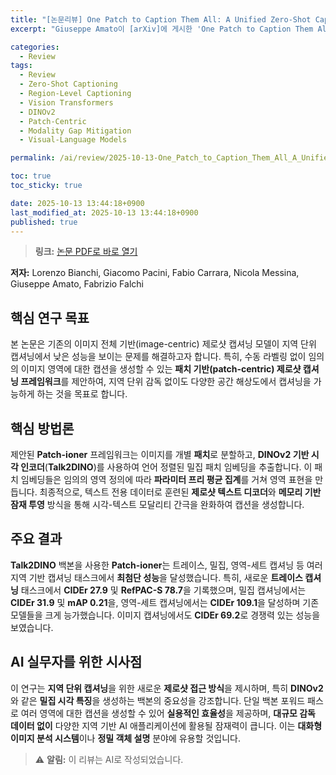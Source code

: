 ```yaml
---
title: "[논문리뷰] One Patch to Caption Them All: A Unified Zero-Shot Captioning Framework"
excerpt: "Giuseppe Amato이 [arXiv]에 게시한 'One Patch to Caption Them All: A Unified Zero-Shot Captioning Framework' 논문에 대한 자세한 리뷰입니다."

categories:
  - Review
tags:
  - Review
  - Zero-Shot Captioning
  - Region-Level Captioning
  - Vision Transformers
  - DINOv2
  - Patch-Centric
  - Modality Gap Mitigation
  - Visual-Language Models

permalink: /ai/review/2025-10-13-One_Patch_to_Caption_Them_All_A_Unified_Zero-Shot_Captioning_Framework/

toc: true
toc_sticky: true

date: 2025-10-13 13:44:18+0900
last_modified_at: 2025-10-13 13:44:18+0900
published: true
---
```

> **링크:** [논문 PDF로 바로 열기](https://arxiv.org/abs/2510.02898)

**저자:** Lorenzo Bianchi, Giacomo Pacini, Fabio Carrara, Nicola Messina, Giuseppe Amato, Fabrizio Falchi



## 핵심 연구 목표
본 논문은 기존의 이미지 전체 기반(image-centric) 제로샷 캡셔닝 모델이 지역 단위 캡셔닝에서 낮은 성능을 보이는 문제를 해결하고자 합니다. 특히, 수동 라벨링 없이 임의의 이미지 영역에 대한 캡션을 생성할 수 있는 **패치 기반(patch-centric) 제로샷 캡셔닝 프레임워크**를 제안하여, 지역 단위 감독 없이도 다양한 공간 해상도에서 캡셔닝을 가능하게 하는 것을 목표로 합니다.

## 핵심 방법론
제안된 **Patch-ioner** 프레임워크는 이미지를 개별 **패치**로 분할하고, **DINOv2 기반 시각 인코더**(**Talk2DINO**)를 사용하여 언어 정렬된 밀집 패치 임베딩을 추출합니다. 이 패치 임베딩들은 임의의 영역 정의에 따라 **파라미터 프리 평균 집계**를 거쳐 영역 표현을 만듭니다. 최종적으로, 텍스트 전용 데이터로 훈련된 **제로샷 텍스트 디코더**와 **메모리 기반 잠재 투영** 방식을 통해 시각-텍스트 모달리티 간극을 완화하여 캡션을 생성합니다.

## 주요 결과
**Talk2DINO** 백본을 사용한 **Patch-ioner**는 트레이스, 밀집, 영역-세트 캡셔닝 등 여러 지역 기반 캡셔닝 태스크에서 **최첨단 성능**을 달성했습니다. 특히, 새로운 **트레이스 캡셔닝** 태스크에서 **CIDEr 27.9** 및 **RefPAC-S 78.7**을 기록했으며, 밀집 캡셔닝에서는 **CIDEr 31.9** 및 **mAP 0.21**을, 영역-세트 캡셔닝에서는 **CIDEr 109.1**을 달성하며 기존 모델들을 크게 능가했습니다. 이미지 캡셔닝에서도 **CIDEr 69.2**로 경쟁력 있는 성능을 보였습니다.

## AI 실무자를 위한 시사점
이 연구는 **지역 단위 캡셔닝**을 위한 새로운 **제로샷 접근 방식**을 제시하며, 특히 **DINOv2**와 같은 **밀집 시각 특징**을 생성하는 백본의 중요성을 강조합니다. 단일 백본 포워드 패스로 여러 영역에 대한 캡션을 생성할 수 있어 **실용적인 효율성**을 제공하며, **대규모 감독 데이터 없이** 다양한 지역 기반 AI 애플리케이션에 활용될 잠재력이 큽니다. 이는 **대화형 이미지 분석 시스템**이나 **정밀 객체 설명** 분야에 유용할 것입니다.

> ⚠️ **알림:** 이 리뷰는 AI로 작성되었습니다.